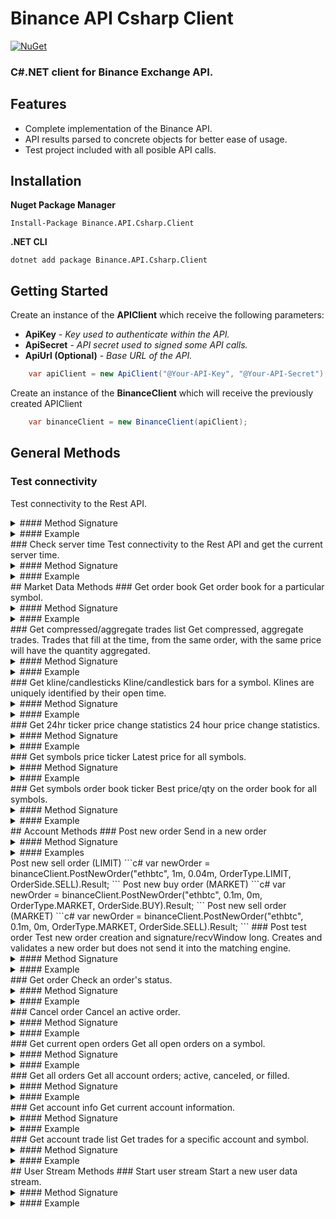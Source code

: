 # Binance API Csharp Client
[![NuGet](https://img.shields.io/badge/nuget-v1.0.1-blue.svg)](https://www.nuget.org/packages/Binance.API.Csharp.Client)
### C#.NET client for Binance Exchange API.

## Features
- Complete implementation of the Binance API.
- API results parsed to concrete objects for better ease of usage.
- Test project included with all posible API calls.

## Installation

**Nuget Package Manager**
```
Install-Package Binance.API.Csharp.Client
```
**.NET CLI**
```
dotnet add package Binance.API.Csharp.Client
```
## Getting Started
Create an instance of the **APIClient** which receive the following parameters:

* **ApiKey** - *Key used to authenticate within the API.*
* **ApiSecret** - *API secret used to signed some API calls.*
* **ApiUrl (Optional)** - *Base URL of the API.*
```c#
    var apiClient = new ApiClient("@Your-API-Key", "@Your-API-Secret");
```

Create an instance of the **BinanceClient** which will receive the previously created APIClient
 
```c#
    var binanceClient = new BinanceClient(apiClient);
```

## General Methods
### Test connectivity
Test connectivity to the Rest API.
<details>
 <summary>#### Method Signature</summary>
```c#
    public async Task<dynamic> TestConnectivity()
```
</details>
<details>
 <summary>#### Example</summary>
```c#
    var test = binanceClient.TestConnectivity().Result;
```
</details>
### Check server time
Test connectivity to the Rest API and get the current server time.
<details>
 <summary>#### Method Signature</summary>
```c#
    public async Task<ServerInfo> GetServerTime()
```
</details>
<details>
 <summary>#### Example</summary>
```c#
    var serverTime = binanceClient.GetServerTime().Result;
```
</details>
## Market Data Methods
### Get order book
Get order book for a particular symbol.
<details>
 <summary>#### Method Signature</summary>
```c#
    public async Task<OrderBook> GetOrderBook(string symbol, int limit = 100)
```
</details>
<details>
 <summary>#### Example</summary>
```c#
    var orderBook = binanceClient.GetOrderBook("ethbtc").Result;
```
</details>
### Get compressed/aggregate trades list
Get compressed, aggregate trades. Trades that fill at the time, from the same order, with the same price will have the quantity aggregated.
<details>
 <summary>#### Method Signature</summary>
```c#
    public async Task<IEnumerable<AggregateTrade>> GetAggregateTrades(string symbol, int limit = 500)
```
</details>
<details>
 <summary>#### Example</summary>
```c#
    var aggregateTrades = binanceClient.GetAggregateTrades("ethbtc").Result;
```
</details>
### Get kline/candlesticks
Kline/candlestick bars for a symbol. Klines are uniquely identified by their open time.
<details>
 <summary>#### Method Signature</summary>
```c#
    public async Task<IEnumerable<Candlestick>> GetCandleSticks(string symbol, TimeInterval interval, int limit = 500)
```
</details>
<details>
 <summary>#### Example</summary>
```c#
    var candlestick = binanceClient.GetCandleSticks("ethbtc", TimeInterval.Minutes_15).Result;
```
</details>
### Get 24hr ticker price change statistics
24 hour price change statistics.
<details>
 <summary>#### Method Signature</summary>
```c#
    public async Task<PriceChangeInfo> GetPriceChange24H(string symbol)
```
</details>
<details>
 <summary>#### Example</summary>
```c#
    var priceChangeInfo = binanceClient.GetPriceChange24H("ethbtc").Result;
```
</details>
### Get symbols price ticker
Latest price for all symbols.
<details>
 <summary>#### Method Signature</summary>
```c#
    public async Task<IEnumerable<SymbolPrice>> GetAllPrices()
```
</details>
<details>
 <summary>#### Example</summary>
```c#
    var tickerPrices = binanceClient.GetAllPrices().Result;
```
</details>
### Get symbols order book ticker
Best price/qty on the order book for all symbols.
<details>
 <summary>#### Method Signature</summary>
```c#
    public async Task<IEnumerable<OrderBookTicker>> GetOrderBookTicker()
```
</details>
<details>
 <summary>#### Example</summary>
```c#
    var orderBookTickers = binanceClient.GetOrderBookTicker().Result;
```
</details>
## Account Methods
### Post new order
Send in a new order
<details>
 <summary>#### Method Signature</summary>
```c#
    public async Task<NewOrder> PostNewOrder(string symbol, decimal quantity, decimal price, OrderType orderType, OrderSide side, TimeInForce timeInForce = TimeInForce.GTC, long recvWindow = 6000000)
```
</details>
<details>
 <summary>#### Examples</summary>
Post new buy order (LIMIT)
```c#
    var newOrder = binanceClient.PostNewOrder("ethbtc", 1m, 0.04m, OrderType.LIMIT, OrderSide.BUY).Result;
```
</details>
Post new sell order (LIMIT)
```c#
    var newOrder = binanceClient.PostNewOrder("ethbtc", 1m, 0.04m, OrderType.LIMIT, OrderSide.SELL).Result;
```
</details>
Post new buy order (MARKET)
```c#
    var newOrder = binanceClient.PostNewOrder("ethbtc", 0.1m, 0m, OrderType.MARKET, OrderSide.BUY).Result;
```
</details>
Post new sell order (MARKET)
```c#
    var newOrder = binanceClient.PostNewOrder("ethbtc", 0.1m, 0m, OrderType.MARKET, OrderSide.SELL).Result;
```
</details>
### Post test order 
Test new order creation and signature/recvWindow long. Creates and validates a new order but does not send it into the matching engine.
<details>
 <summary>#### Method Signature</summary>
```c#
    public async Task<dynamic> PostNewOrderTest(string symbol, decimal quantity, decimal price, OrderType orderType, OrderSide side, TimeInForce timeInForce = TimeInForce.GTC, long recvWindow = 6000000)
```
</details>
<details>
 <summary>#### Example</summary>
```c#
    var testOrder = binanceClient.PostNewOrderTest("ethbtc", 1m, 0.1m, OrderType.LIMIT, OrderSide.BUY).Result;
```
</details>
### Get order
Check an order's status.
<details>
 <summary>#### Method Signature</summary>
```c#
    public async Task<Order> GetOrder(string symbol, long? orderId = null, string origClientOrderId = null, long recvWindow = 6000000)
```
</details>
<details>
 <summary>#### Example</summary>
```c#
    var order = binanceClient.GetOrder("ethbtc", 8982811).Result;
```
</details>
 ### Cancel order 
Cancel an active order.
<details>
 <summary>#### Method Signature</summary>
```c#
    public async Task<CanceledOrder> CancelOrder(string symbol, long? orderId = null, string origClientOrderId = null, long recvWindow = 6000000)
```
</details>
<details>
 <summary>#### Example</summary>
```c#
    var canceledOrder = binanceClient.CancelOrder("ethbtc", 9137796).Result;
```
</details>
### Get current open orders
Get all open orders on a symbol.
<details>
 <summary>#### Method Signature</summary>
```c#
    public async Task<IEnumerable<Order>> GetCurrentOpenOrders(string symbol, long recvWindow = 6000000)
```
</details>
<details>
 <summary>#### Example</summary>
```c#
    var openOrders = binanceClient.GetCurrentOpenOrders("ethbtc").Result;
```
</details>
### Get all orders
Get all account orders; active, canceled, or filled.
<details>
 <summary>#### Method Signature</summary>
```c#
    public async Task<IEnumerable<Order>> GetAllOrders(string symbol, long? orderId = null, int limit = 500, long recvWindow = 6000000)
```
</details>
<details>
 <summary>#### Example</summary>
```c#
    var allOrders = binanceClient.GetAllOrders("ethbtc").Result;
```
</details>
### Get account info
Get current account information.
<details>
 <summary>#### Method Signature</summary>
```c#
    public async Task<AccountInfo> GetAccountInfo(long recvWindow = 6000000)
```
</details>
<details>
 <summary>#### Example</summary>
```c#
    var accountInfo = binanceClient.GetAccountInfo().Result;
```
</details>
### Get account trade list
Get trades for a specific account and symbol.
<details>
 <summary>#### Method Signature</summary>
```c#
    public async Task<IEnumerable<Trade>> GetTradeList(string symbol, long recvWindow = 6000000)
```
</details>
<details>
 <summary>#### Example</summary>
```c#
    var tradeList = binanceClient.GetTradeList("ethbtc").Result;
```
</details>
## User Stream Methods
### Start user stream
Start a new user data stream.
<details>
 <summary>#### Method Signature</summary>
```c#
    public async Task<UserStreamInfo> StartUserStream()
```
</details>
<details>
 <summary>#### Example</summary>
```c#
    var listenKey = binanceClient.StartUserStream().Result.ListenKey;
```
### Keep alive user data stream
PING a user data stream to prevent a time out.
<details>
 <summary>#### Method Signature</summary>
```c#
    public async Task<dynamic> KeepAliveUserStream(string listenKey)
```
</details>
<details>
 <summary>#### Example</summary>
```c#
    var ping = binanceClient.KeepAliveUserStream("@ListenKey").Result;
```
</details>
### Close user data stream
Close out a user data stream.
<details>
 <summary>#### Method Signature</summary>
```c#
    public async Task<dynamic> CloseUserStream(string listenKey)
```
</details>
<details>
 <summary>#### Example</summary>
```c#
    var resut = binanceClient.CloseUserStream("@ListenKey").Result;
```
</details>

## License

Binance.API.Csharp.Client is open-sourced software licensed under the [MIT license](http://opensource.org/licenses/MIT)
